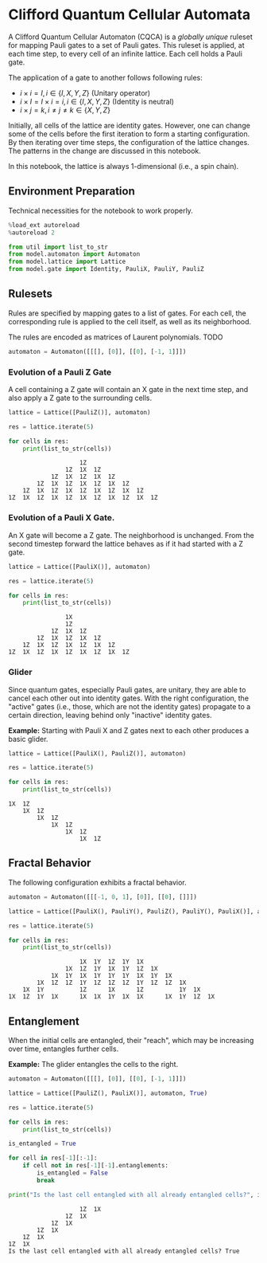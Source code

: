 # Clifford Quantum Cellular Automata
A Clifford Quantum Cellular Automaton (CQCA) is a *globally unique* ruleset for mapping Pauli gates to a set of Pauli gates.
This ruleset is applied, at each time step, to every cell of an infinite lattice.
Each cell holds a Pauli gate.

The application of a gate to another follows following rules:
- $i \times i = I, i \in \{I, X, Y, Z\}$ (Unitary operator)
- $i \times I = I \times i = i, i \in \{I, X, Y, Z\}$ (Identity is neutral)
- $i \times j = k, i \neq j \neq k \in \{X, Y, Z\}$

Initially, all cells of the lattice are identity gates.
However, one can change some of the cells before the first iteration to form a starting configuration.
By then iterating over time steps, the configuration of the lattice changes.
The patterns in the change are discussed in this notebook.

In this notebook, the lattice is always 1-dimensional (i.e., a spin chain).

## Environment Preparation
Technical necessities for the notebook to work properly.


```python
%load_ext autoreload
%autoreload 2
```


```python
from util import list_to_str
from model.automaton import Automaton
from model.lattice import Lattice
from model.gate import Identity, PauliX, PauliY, PauliZ
```

## Rulesets
Rules are specified by mapping gates to a list of gates.
For each cell, the corresponding rule is applied to the cell itself, as well as its neighborhood.

The rules are encoded as matrices of Laurent polynomials. TODO


```python
automaton = Automaton([[[], [0]], [[0], [-1, 1]]])
```

### Evolution of a Pauli Z Gate
A cell containing a Z gate will contain an X gate in the next time step, and also apply a Z gate to the surrounding cells.


```python
lattice = Lattice([PauliZ()], automaton)

res = lattice.iterate(5)

for cells in res:
    print(list_to_str(cells))
```

    					1Z					
    				1Z	1X	1Z				
    			1Z	1X	1Z	1X	1Z			
    		1Z	1X	1Z	1X	1Z	1X	1Z		
    	1Z	1X	1Z	1X	1Z	1X	1Z	1X	1Z	
    1Z	1X	1Z	1X	1Z	1X	1Z	1X	1Z	1X	1Z


### Evolution of a Pauli X Gate.
An X gate will become a Z gate.
The neighborhood is unchanged.
From the second timestep forward the lattice behaves as if it had started with a Z gate.


```python
lattice = Lattice([PauliX()], automaton)

res = lattice.iterate(5)

for cells in res:
    print(list_to_str(cells))
```

    				1X				
    				1Z				
    			1Z	1X	1Z			
    		1Z	1X	1Z	1X	1Z		
    	1Z	1X	1Z	1X	1Z	1X	1Z	
    1Z	1X	1Z	1X	1Z	1X	1Z	1X	1Z


### Glider
Since quantum gates, especially Pauli gates, are unitary, they are able to cancel each other out into identity gates. With the right configuration, the "active" gates (i.e., those, which are not the identity gates) propagate to a certain direction, leaving behind only "inactive" identity gates.

**Example:** Starting with Pauli X and Z gates next to each other produces a basic glider.


```python
lattice = Lattice([PauliX(), PauliZ()], automaton)

res = lattice.iterate(5)

for cells in res:
    print(list_to_str(cells))
```

    1X	1Z					
    	1X	1Z				
    		1X	1Z			
    			1X	1Z		
    				1X	1Z	
    					1X	1Z


## Fractal Behavior
The following configuration exhibits a fractal behavior.


```python
automaton = Automaton([[[-1, 0, 1], [0]], [[0], []]])
```


```python
lattice = Lattice([PauliX(), PauliY(), PauliZ(), PauliY(), PauliX()], automaton)

res = lattice.iterate(5)

for cells in res:
    print(list_to_str(cells))
```

    					1X	1Y	1Z	1Y	1X					
    				1X	1Z	1Y	1X	1Y	1Z	1X				
    			1X	1Y	1X	1Y	1Y	1Y	1X	1Y	1X			
    		1X	1Z	1Z	1Y	1Z	1Z	1Z	1Y	1Z	1Z	1X		
    	1X	1Y			1Z		1X		1Z			1Y	1X	
    1X	1Z	1Y	1X		1X	1X	1Y	1X	1X		1X	1Y	1Z	1X


## Entanglement
When the initial cells are entangled, their "reach", which may be increasing over time, entangles further cells.

**Example:** The glider entangles the cells to the right.


```python
automaton = Automaton([[[], [0]], [[0], [-1, 1]]])
```


```python
lattice = Lattice([PauliZ(), PauliX()], automaton, True)

res = lattice.iterate(5)

for cells in res:
    print(list_to_str(cells))

is_entangled = True

for cell in res[-1][:-1]:
    if cell not in res[-1][-1].entanglements:
        is_entangled = False
        break

print("Is the last cell entangled with all already entangled cells?", is_entangled)
```

    					1Z	1X
    				1Z	1X	
    			1Z	1X		
    		1Z	1X			
    	1Z	1X				
    1Z	1X					
    Is the last cell entangled with all already entangled cells? True



```python

```
